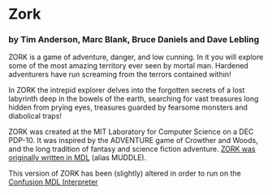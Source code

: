 # Zork
### by Tim Anderson, Marc Blank, Bruce Daniels and Dave Lebling

ZORK is a game of adventure, danger, and low cunning. In it you will explore some of the most amazing territory ever seen by mortal man. Hardened adventurers have run screaming from the terrors contained within!

In ZORK the intrepid explorer delves into the forgotten secrets of a lost labyrinth deep in the bowels of the earth, searching for vast treasures long hidden from prying eyes, treasures guarded by fearsome monsters and diabolical traps!

ZORK was created at the MIT Laboratory for Computer Science on a DEC PDP-10. It was inspired by the ADVENTURE game of Crowther and Woods, and the long tradition of fantasy and science fiction adventure. [ZORK was originally written in MDL](https://github.com/itafroma/zork-mdl) (alias MUDDLE).

This version of ZORK has been (slightly) altered in order to run on the [Confusion MDL Interpreter](http://www.ifarchive.org/indexes/if-archive/programming/mdl/interpreters/confusion/)
